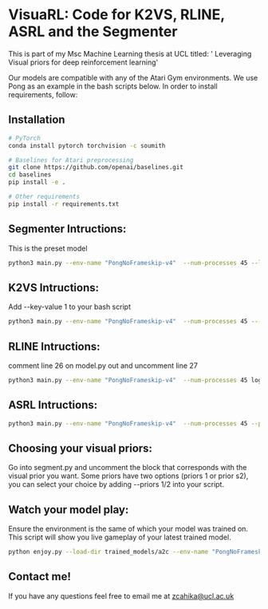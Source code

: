 # VisuaRL: Code for K2VS, RLINE, ASRL and the Segmenter
This is part of my Msc Machine Learning thesis at UCL titled:  ' Leveraging Visual priors for deep reinforcement learning'

Our models are compatible with any of the Atari Gym environments. We use Pong as an example in the bash scripts below.
In order to install requirements, follow:

## Installation
```bash
# PyTorch
conda install pytorch torchvision -c soumith

# Baselines for Atari preprocessing
git clone https://github.com/openai/baselines.git
cd baselines
pip install -e .

# Other requirements
pip install -r requirements.txt
```

## Segmenter Intructions:
This is the preset model
```bash
python3 main.py --env-name "PongNoFrameskip-v4"  --num-processes 45 --log-dir log/test 
```
## K2VS Intructions:
Add --key-value 1 to your bash script
```bash
python3 main.py --env-name "PongNoFrameskip-v4"  --num-processes 45 ---key-value 1 --log-dir log/test  
```
## RLINE Intructions:
comment line 26 on model.py out and uncomment line 27
```bash
python3 main.py --env-name "PongNoFrameskip-v4"  --num-processes 45 log-dir log/test  
```
## ASRL Intructions:
```bash
python3 main.py --env-name "PongNoFrameskip-v4"  --num-processes 45 --priors 3 --key-value 1 --log-dir log/test   --game Pong 
```

## Choosing your visual priors:
Go into segment.py and uncomment the block that corresponds with the visual prior you want.
Some priors have two options (priors 1 or prior s2), you can select your choice by adding --priors 1/2 into your script.
## Watch your model play:
Ensure the environment is the same of which your model was trained on. This script will show you live gameplay of your latest trained model.
```bash
python enjoy.py --load-dir trained_models/a2c --env-name "PongNoFrameskip-v4"
```

## Contact me!
If you have any questions feel free to email me at zcahika@ucl.ac.uk
